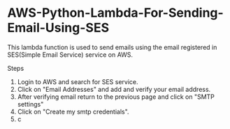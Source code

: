 # AWS-Python-Lambda-For-Sending-Email-Using-SES
This lambda function is used to send emails using the email registered in SES(Simple Email Service) service on AWS.

Steps 
1. Login to AWS and search for SES service.
2. Click on "Email Addresses" and add and verify your email address.
3. After verifying email return to the previous page and click on "SMTP settings"
4. Click on "Create my smtp credentials".
5. c
